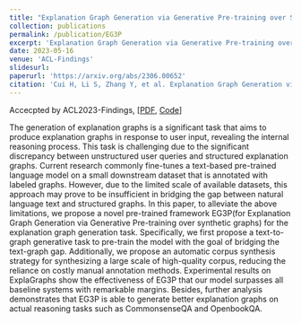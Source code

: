 ```yaml
---
title: "Explanation Graph Generation via Generative Pre-training over Synthetic Graphs"
collection: publications
permalink: /publication/EG3P
excerpt: 'Explanation Graph Generation via Generative Pre-training over Synthetic Graphs'
date: 2023-05-16
venue: 'ACL-Findings'
slidesurl:
paperurl: 'https://arxiv.org/abs/2306.00652'
citation: 'Cui H, Li S, Zhang Y, et al. Explanation Graph Generation via Generative Pre-training over Synthetic Graphs[J]. arXiv preprint arXiv:2306.00652, 2023.'
---
```

Accecpted by ACL2023-Findings, [[PDF](https://arxiv.org/abs/2306.00652), [Code](https://github.com/hanselcui/EG3P)]

The generation of explanation graphs is a significant task that aims to produce explanation graphs in response to user input, revealing the internal reasoning process. This task is challenging due to the significant discrepancy between unstructured user queries and structured explanation graphs. Current research commonly fine-tunes a text-based pre-trained language model on a small downstream dataset that is annotated with labeled graphs. However, due to the limited scale of available datasets, this approach may prove to be insufficient in bridging the gap between natural language text and structured graphs. In this paper, to alleviate the above limitations, we propose a novel pre-trained framework EG3P(for Explanation Graph Generation via Generative Pre-training over synthetic graphs) for the explanation graph generation task. Specifically, we first propose a text-to-graph generative task to pre-train the model with the goal of bridging the text-graph gap. Additionally, we propose an automatic corpus synthesis strategy for synthesizing a large scale of high-quality corpus, reducing the reliance on costly manual annotation methods. Experimental results on ExplaGraphs show the effectiveness of EG3P that our model surpasses all baseline systems with remarkable margins. Besides, further analysis demonstrates that EG3P is able to generate better explanation graphs on actual reasoning tasks such as CommonsenseQA and OpenbookQA.
